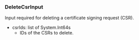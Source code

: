 ### DeleteCsrInput
Input required for deleting a certificate signing request (CSR).

- csrIds: list of System.Int64s
  - IDs of the CSRs to delete.
